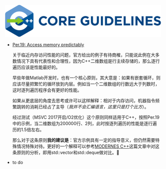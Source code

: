 [![C++ Core Guidelines](https://github.com/isocpp/CppCoreGuidelines/raw/master/cpp_core_guidelines_logo_text.png "C++ Core Guidelines")](https://github.com/isocpp/CppCoreGuidelines)

- [Per.19: Access memory predictably](https://github.com/isocpp/CppCoreGuidelines/blob/master/CppCoreGuidelines.md#per19-access-memory-predictably)

  关于临近内存访问性能的问题，官方给出的例子有待商榷，只能说此例在大多数情况下具有代表性和合理性，因为C++二维数组是行主续存储的，那么逐行遍历应该是性能最好的。

  早些年做Matlab开发时，也有一个核心原则，其大意是：如果有嵌套循环，则应该尽量把繁忙的循环放到内层。例如当一个二维数组的行数远大于列数时，这时逐列遍历程序会有更好的性能。
  
  如果从更底层的角度去思考或许可以这样解释：相对于内存访问，机器指令频繁跳转的消耗已经占了主导（_我并不会汇编语言，这里只是打个比方_）。
  
  经过测试（MSVC 2017开启/O2优化）这个原则同样适用于C++，按照Per.19中的示例，当二维数组为200000行、2列，此时按逐列遍历的性能是逐行遍历的1.5倍左右。

  那么对于这条原则**我的建议是**：官方示例具有一定的指导意义，但仍然需要特殊情况特殊对待。更好的一个解释可以参考[MODERNES C++](http://www.modernescpp.com/index.php/c-core-guidelines-the-remaining-rules-to-performance)这篇文章中对这条原则的分析，即用std::vector和std::deque做对比。🌄




- to do
